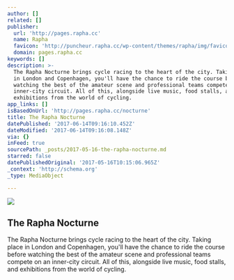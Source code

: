 ```yaml
---
author: []
related: []
publisher:
  url: 'http://pages.rapha.cc'
  name: Rapha
  favicon: 'http://puncheur.rapha.cc/wp-content/themes/rapha/img/favicon.ico'
  domain: pages.rapha.cc
keywords: []
description: >-
  The Rapha Nocturne brings cycle racing to the heart of the city. Taking place
  in London and Copenhagen, you'll have the chance to ride the course before
  watching the best of the amateur scene and professional teams compete on an
  inner-city circuit. All of this, alongside live music, food stalls, and
  exhibitions from the world of cycling.
app_links: []
isBasedOnUrl: 'http://pages.rapha.cc/nocturne'
title: The Rapha Nocturne
datePublished: '2017-06-14T09:16:10.452Z'
dateModified: '2017-06-14T09:16:08.148Z'
via: {}
inFeed: true
sourcePath: _posts/2017-05-16-the-rapha-nocturne.md
starred: false
datePublishedOriginal: '2017-05-16T10:15:06.965Z'
_context: 'http://schema.org'
_type: MediaObject

---
```

<article style=""><img src="https://imgflo.herokuapp.com/graph/2b2431f8e7ba7b0/e2c566b3c36ff6cb5e57da315fc92dc6/noop.jpg?input=https%3A%2F%2Fpuncheur.rapha.cc%2Fwp-content%2Fuploads%2F2017%2F05%2FNocturne-hero.jpg" /><h1>The Rapha Nocturne</h1><p>The Rapha Nocturne brings cycle racing to the heart of the city. Taking place in London and Copenhagen, you'll have the chance to ride the course before watching the best of the amateur scene and professional teams compete on an inner-city circuit. All of this, alongside live music, food stalls, and exhibitions from the world of cycling.</p></article>